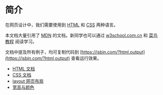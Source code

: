 # 简介

在网页设计中，我们需要使用到 [HTML](https://developer.mozilla.org/zh-CN/docs/Learn/Getting_started_with_the_web/HTML_basics) 和 [CSS](https://developer.mozilla.org/zh-CN/docs/Learn/Getting_started_with_the_web/CSS_basics) 两种语言。

本文档大量引用了 [MDN](https://developer.mozilla.org/zh-CN/docs/Learn/Getting_started_with_the_web) 的文档。新同学也可以通过 [w3school.com.cn](https://www.w3school.com.cn) 和 [菜鸟教程](https://www.runoob.com/) 阅读学习。

文档中提及所有例子，均可复制代码到 [https://jsbin.com/?html,output](https://jsbin.com/?html,output) 查看运行效果。


- [HTML 文档](./html.md)
- [CSS 文档](./css.md)
- [layout 网页布局](./layout.md)
- [宽高与颜色](./unit.md)

